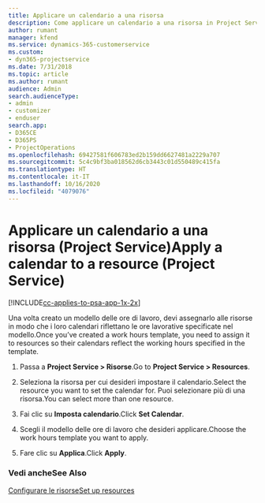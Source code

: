 ```yaml
---
title: Applicare un calendario a una risorsa
description: Come applicare un calendario a una risorsa in Project Service
author: rumant
manager: kfend
ms.service: dynamics-365-customerservice
ms.custom:
- dyn365-projectservice
ms.date: 7/31/2018
ms.topic: article
ms.author: rumant
audience: Admin
search.audienceType:
- admin
- customizer
- enduser
search.app:
- D365CE
- D365PS
- ProjectOperations
ms.openlocfilehash: 69427581f606783ed2b159dd6627481a2229a707
ms.sourcegitcommit: 5c4c9bf3ba018562d6cb3443c01d550489c415fa
ms.translationtype: HT
ms.contentlocale: it-IT
ms.lasthandoff: 10/16/2020
ms.locfileid: "4079076"
---
```

# <a name="apply-a-calendar-to-a-resource-project-service"></a><span data-ttu-id="2f510-103">Applicare un calendario a una risorsa (Project Service)</span><span class="sxs-lookup"><span data-stu-id="2f510-103">Apply a calendar to a resource (Project Service)</span></span>

[!INCLUDE[cc-applies-to-psa-app-1x-2x](../includes/cc-applies-to-psa-app-1x-2x.md)]

<span data-ttu-id="2f510-104">Una volta creato un modello delle ore di lavoro, devi assegnarlo alle risorse in modo che i loro calendari riflettano le ore lavorative specificate nel modello.</span><span class="sxs-lookup"><span data-stu-id="2f510-104">Once you’ve created a work hours template, you need to assign it to resources so their calendars reflect the working hours specified in the template.</span></span>  
  
1.  <span data-ttu-id="2f510-105">Passa a **Project Service > Risorse**.</span><span class="sxs-lookup"><span data-stu-id="2f510-105">Go to **Project Service > Resources**.</span></span>  
  
2.  <span data-ttu-id="2f510-106">Seleziona la risorsa per cui desideri impostare il calendario.</span><span class="sxs-lookup"><span data-stu-id="2f510-106">Select the resource you want to set the calendar for.</span></span> <span data-ttu-id="2f510-107">Puoi selezionare più di una risorsa.</span><span class="sxs-lookup"><span data-stu-id="2f510-107">You can select more than one resource.</span></span>  
  
3.  <span data-ttu-id="2f510-108">Fai clic su **Imposta calendario**.</span><span class="sxs-lookup"><span data-stu-id="2f510-108">Click **Set Calendar**.</span></span>  
  
4.  <span data-ttu-id="2f510-109">Scegli il modello delle ore di lavoro che desideri applicare.</span><span class="sxs-lookup"><span data-stu-id="2f510-109">Choose the work hours template you want to apply.</span></span>  
  
5.  <span data-ttu-id="2f510-110">Fare clic su **Applica**.</span><span class="sxs-lookup"><span data-stu-id="2f510-110">Click **Apply**.</span></span>  
  
### <a name="see-also"></a><span data-ttu-id="2f510-111">Vedi anche</span><span class="sxs-lookup"><span data-stu-id="2f510-111">See Also</span></span>  
 [<span data-ttu-id="2f510-112">Configurare le risorse</span><span class="sxs-lookup"><span data-stu-id="2f510-112">Set up resources</span></span>](../psa/set-up-resources.md)
